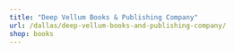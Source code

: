 ```yaml
---
title: "Deep Vellum Books & Publishing Company"
url: /dallas/deep-vellum-books-and-publishing-company/
shop: books
---
```

